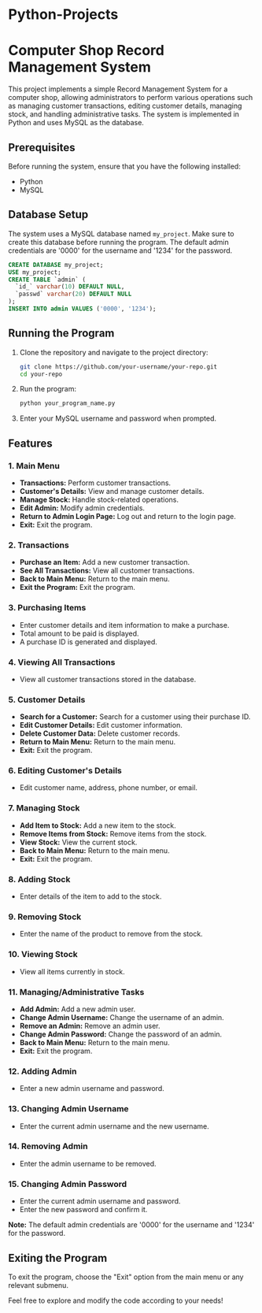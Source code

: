 # Python-Projects
# Computer Shop Record Management System

This project implements a simple Record Management System for a computer shop, allowing administrators to perform various operations such as managing customer transactions, editing customer details, managing stock, and handling administrative tasks. The system is implemented in Python and uses MySQL as the database.

## Prerequisites

Before running the system, ensure that you have the following installed:

- Python
- MySQL

## Database Setup

The system uses a MySQL database named `my_project`. Make sure to create this database before running the program. The default admin credentials are '0000' for the username and '1234' for the password.

```sql
CREATE DATABASE my_project;
USE my_project;
CREATE TABLE `admin` (
  `id_` varchar(10) DEFAULT NULL,
  `passwd` varchar(20) DEFAULT NULL
);
INSERT INTO admin VALUES ('0000', '1234');
```

## Running the Program

1. Clone the repository and navigate to the project directory:

   ```bash
   git clone https://github.com/your-username/your-repo.git
   cd your-repo
   ```

2. Run the program:

   ```bash
   python your_program_name.py
   ```

3. Enter your MySQL username and password when prompted.

## Features

### 1. Main Menu

- **Transactions:** Perform customer transactions.
- **Customer's Details:** View and manage customer details.
- **Manage Stock:** Handle stock-related operations.
- **Edit Admin:** Modify admin credentials.
- **Return to Admin Login Page:** Log out and return to the login page.
- **Exit:** Exit the program.

### 2. Transactions

- **Purchase an Item:** Add a new customer transaction.
- **See All Transactions:** View all customer transactions.
- **Back to Main Menu:** Return to the main menu.
- **Exit the Program:** Exit the program.

### 3. Purchasing Items

- Enter customer details and item information to make a purchase.
- Total amount to be paid is displayed.
- A purchase ID is generated and displayed.

### 4. Viewing All Transactions

- View all customer transactions stored in the database.

### 5. Customer Details

- **Search for a Customer:** Search for a customer using their purchase ID.
- **Edit Customer Details:** Edit customer information.
- **Delete Customer Data:** Delete customer records.
- **Return to Main Menu:** Return to the main menu.
- **Exit:** Exit the program.

### 6. Editing Customer's Details

- Edit customer name, address, phone number, or email.

### 7. Managing Stock

- **Add Item to Stock:** Add a new item to the stock.
- **Remove Items from Stock:** Remove items from the stock.
- **View Stock:** View the current stock.
- **Back to Main Menu:** Return to the main menu.
- **Exit:** Exit the program.

### 8. Adding Stock

- Enter details of the item to add to the stock.

### 9. Removing Stock

- Enter the name of the product to remove from the stock.

### 10. Viewing Stock

- View all items currently in stock.

### 11. Managing/Administrative Tasks

- **Add Admin:** Add a new admin user.
- **Change Admin Username:** Change the username of an admin.
- **Remove an Admin:** Remove an admin user.
- **Change Admin Password:** Change the password of an admin.
- **Back to Main Menu:** Return to the main menu.
- **Exit:** Exit the program.

### 12. Adding Admin

- Enter a new admin username and password.

### 13. Changing Admin Username

- Enter the current admin username and the new username.

### 14. Removing Admin

- Enter the admin username to be removed.

### 15. Changing Admin Password

- Enter the current admin username and password.
- Enter the new password and confirm it.

**Note:** The default admin credentials are '0000' for the username and '1234' for the password.

## Exiting the Program

To exit the program, choose the "Exit" option from the main menu or any relevant submenu.

Feel free to explore and modify the code according to your needs!
